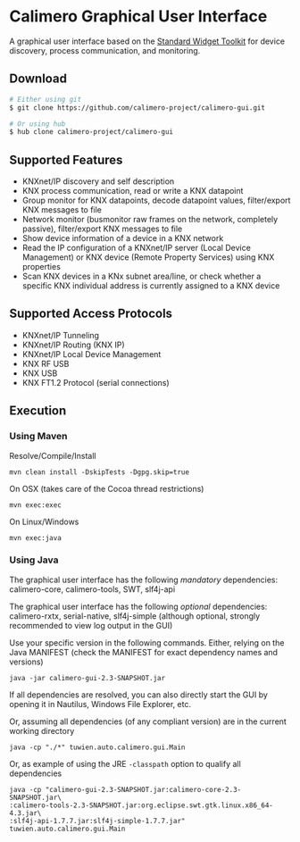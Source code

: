 Calimero Graphical User Interface
=================================

A graphical user interface based on the [Standard Widget Toolkit](https://www.eclipse.org/swt/) for device discovery, process communication, and monitoring.

Download
--------

~~~ sh
# Either using git
$ git clone https://github.com/calimero-project/calimero-gui.git

# Or using hub
$ hub clone calimero-project/calimero-gui
~~~


Supported Features
------------------

* KNXnet/IP discovery and self description
* KNX process communication, read or write a KNX datapoint 
* Group monitor for KNX datapoints, decode datapoint values, filter/export KNX messages to file
* Network monitor (busmonitor raw frames on the network, completely passive), filter/export KNX messages to file
* Show device information of a device in a KNX network
* Read the IP configuration of a KNXnet/IP server (Local Device Management) or KNX device (Remote Property Services) using KNX properties
* Scan KNX devices in a KNx subnet area/line, or check whether a specific KNX individual address is currently assigned to a KNX device

Supported Access Protocols
--------------------------

* KNXnet/IP Tunneling
* KNXnet/IP Routing (KNX IP)
* KNXnet/IP Local Device Management
* KNX RF USB
* KNX USB
* KNX FT1.2 Protocol (serial connections)

Execution
---------

### Using Maven

Resolve/Compile/Install

	mvn clean install -DskipTests -Dgpg.skip=true

On OSX (takes care of the Cocoa thread restrictions) 

	mvn exec:exec

On Linux/Windows

	mvn exec:java


### Using Java

The graphical user interface has the following _mandatory_ dependencies: calimero-core, calimero-tools, SWT, slf4j-api

The graphical user interface has the following _optional_ dependencies: calimero-rxtx, serial-native, slf4j-simple (although optional, strongly recommended to view log output in the GUI)

Use your specific version in the following commands.
Either, relying on the Java MANIFEST (check the MANIFEST for exact dependency names and versions)

	java -jar calimero-gui-2.3-SNAPSHOT.jar 
	
If all dependencies are resolved, you can also directly start the GUI by opening it in Nautilus, Windows File Explorer, etc.

Or, assuming all dependencies (of any compliant version) are in the current working directory

	java -cp "./*" tuwien.auto.calimero.gui.Main

Or, as example of using the JRE `-classpath` option to qualify all dependencies

	java -cp "calimero-gui-2.3-SNAPSHOT.jar:calimero-core-2.3-SNAPSHOT.jar\
	:calimero-tools-2.3-SNAPSHOT.jar:org.eclipse.swt.gtk.linux.x86_64-4.3.jar\
	:slf4j-api-1.7.7.jar:slf4j-simple-1.7.7.jar" tuwien.auto.calimero.gui.Main

